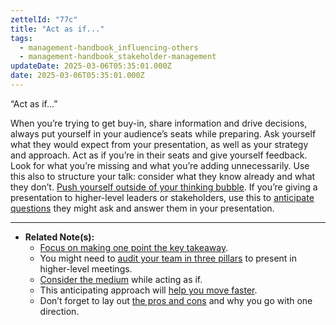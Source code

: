 ```yaml
---
zettelId: "77c"
title: "Act as if..."
tags:
  - management-handbook_influencing-others
  - management-handbook_stakeholder-management
updateDate: 2025-03-06T05:35:01.000Z
date: 2025-03-06T05:35:01.000Z
---
```


“Act as if…”

When you’re trying to get buy-in, share information and drive decisions, always put yourself in your audience’s seats while preparing. Ask yourself what they would expect from your presentation, as well as your strategy and approach. Act as if you’re in their seats and give yourself feedback. Look for what you’re missing and what you’re adding unnecessarily. Use this also to structure your talk: consider what they know already and what they don’t. [Push yourself outside of your thinking bubble](/notes/44k/). If you’re giving a presentation to higher-level leaders or stakeholders, use this to [anticipate questions](/notes/42e/) they might ask and answer them in your presentation.

----

- **Related Note(s):**
  - [Focus on making one point the key takeaway](/notes/2d/).
  - You might need to [audit your team in three pillars](/notes/3b7/) to present in higher-level meetings.
  - [Consider the medium](/notes/3e/) while acting as if.
  - This anticipating approach will [help you move faster](/notes/19c/).
  - Don’t forget to lay out [the pros and cons](/notes/20c/) and why you go with one direction.
